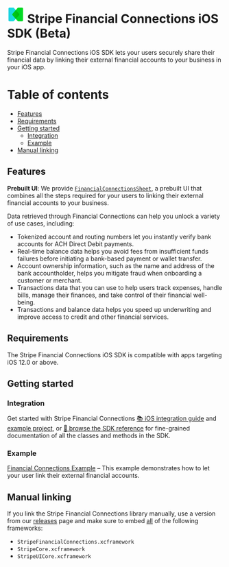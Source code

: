 <img src="../readme-images/FinancialConnections-light-80x80.png" width="40" /> Stripe Financial Connections iOS SDK (Beta)
======

Stripe Financial Connections iOS SDK lets your users securely share their financial data by linking their external financial accounts to your business in your iOS app.

# Table of contents

<!--ts-->
* [Features](#features)
* [Requirements](#requirements)
* [Getting started](#getting-started)
   * [Integration](#integration)
   * [Example](#example)
* [Manual linking](#manual-linking)

<!--te-->

## Features

**Prebuilt UI**: We provide [`FinancialConnectionsSheet`](https://stripe.dev/stripe-ios/stripe-financialconnections/Classes/FinancialConnectionsSheet.html), a prebuilt UI that combines all the steps required for your users to linking their external financial accounts to your business.

Data retrieved through Financial Connections can help you unlock a variety of use cases, including:

- Tokenized account and routing numbers let you instantly verify bank accounts for ACH Direct Debit payments.
- Real-time balance data helps you avoid fees from insufficient funds failures before initiating a bank-based payment or wallet transfer.
- Account ownership information, such as the name and address of the bank accountholder, helps you mitigate fraud when onboarding a customer or merchant.
- Transactions data that you can use to help users track expenses, handle bills, manage their finances, and take control of their financial well-being.
- Transactions and balance data helps you speed up underwriting and improve access to credit and other financial services.



## Requirements

The Stripe Financial Connections iOS SDK is compatible with apps targeting iOS 12.0 or above.

## Getting started

### Integration

Get started with Stripe Financial Connections [📚 iOS integration guide](https://stripe.com/docs/financial-connections/link-an-account-for-data?platform=ios) and [example project](../Example/FinancialConnections%20Example), or [📘 browse the SDK reference](https://stripe.dev/stripe-ios/stripe-financialconnections/index.html) for fine-grained documentation of all the classes and methods in the SDK.

### Example

[Financial Connections Example](../Example/FinancialConnections%20Example) – This example demonstrates how to let your user link their external financial accounts.

## Manual linking

If you link the Stripe Financial Connections library manually, use a version from our [releases](https://github.com/stripe/stripe-ios/releases) page and make sure to embed <ins>all</ins> of the following frameworks:
- `StripeFinancialConnections.xcframework`
- `StripeCore.xcframework`
- `StripeUICore.xcframework`
